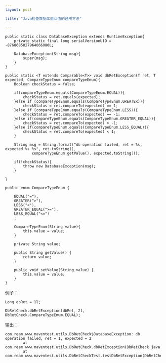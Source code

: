 ```yaml
---
layout: post

title: "Java检查数据库返回值的通用方法"

---
```


    public static class DatabaseException extends RuntimeException{
        private static final long serialVersionUID = -8768685827964066080L;

        DatabaseException(String msg){
            super(msg);
        }
    }

    public static <T extends Comparable<T>> void dbRetException(T ret, T expected, CompareTypeEnum compareTypeEnum){
        Boolean checkStatus = false;

        if(compareTypeEnum.equals(CompareTypeEnum.EQUAL)){
            checkStatus = ret.equals(expected);
        }else if (compareTypeEnum.equals(CompareTypeEnum.GREATER)){
            checkStatus = ret.compareTo(expected) == 1;
        }else if (compareTypeEnum.equals(CompareTypeEnum.LESS)){
            checkStatus = ret.compareTo(expected) == -1;
        }else if(compareTypeEnum.equals(CompareTypeEnum.GREATER_EQUAL)){
            checkStatus = ret.compareTo(expected) > -1;
        }else if(compareTypeEnum.equals(CompareTypeEnum.LESS_EQUAL)){
            checkStatus = ret.compareTo(expected) < 1;
        }

        String msg = String.format("db operation failed, ret = %s, expected %s %s", ret.toString(),
                compareTypeEnum.getValue(), expected.toString());

        if(!checkStatus){
            throw new DatabaseException(msg);
        }

    }

    public enum CompareTypeEnum {

        EQUAL("="),
        GREATER(">"),
        LESS("<"),
        GREATER_EQUAL(">="),
        LESS_EQUAL("<=")
        ;

        CompareTypeEnum(String value){
            this.value = value;
        }

        private String value;

        public String getValue() {
            return value;
        }

        public void setValue(String value) {
            this.value = value;
        }
    }

例子：

    Long dbRet = 1l;

    DbRetCheck.dbRetException(dbRet, 2l, DbRetCheck.CompareTypeEnum.EQUAL);

输出：

    com.ream.www.maventest.utils.DbRetCheck$DatabaseException: db operation failed, ret = 1, expected = 2
            at com.ream.www.maventest.utils.DbRetCheck.dbRetException(DbRetCheck.java:35)
            at com.ream.www.maventest.utils.DbRetCheckTest.testDbRetException(DbRetCheckTest.java:13)
    